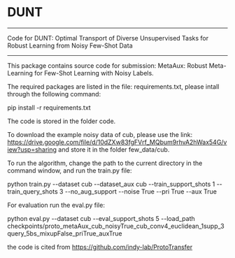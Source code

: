# DUNT

-------------------------------------------------------

Code for DUNT: Optimal Transport of Diverse Unsupervised Tasks for Robust Learning from Noisy Few-Shot Data

-------------------------------------------------------

This package contains source code for submission: MetaAux: Robust Meta-Learning for Few-Shot Learning with Noisy Labels.

The required packages are listed in the file: requirements.txt, please intall through the following command: 

pip install -r requirements.txt

The code is stored in the folder code.

To download the example noisy data of cub, please use the link: https://drive.google.com/file/d/10dZXw83fgFVrf_MQbum9rhvA2hWax54G/view?usp=sharing
and store it in the folder few_data/cub.

To run the algorithm, change the path to the current directory in the command window, and run the train.py file:

python train.py --dataset cub --dataset_aux cub --train_support_shots 1 --train_query_shots 3 --no_aug_support --noise True --pri True --aux True

For evaluation run the eval.py file:

python eval.py --dataset cub --eval_support_shots 5 --load_path checkpoints/proto_metaAux_cub_noisyTrue_cub_conv4_euclidean_1supp_3query_5bs_mixupFalse_priTrue_auxTrue

the code is cited from https://github.com/indy-lab/ProtoTransfer



